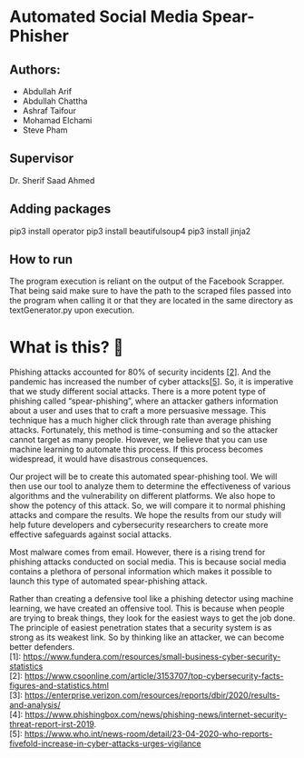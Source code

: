# Automated Social Media Spear-Phisher 
## Authors: 
- Abdullah Arif
- Abdullah Chattha
- Ashraf Taifour
- Mohamad Elchami
- Steve Pham

## Supervisor
  Dr. Sherif Saad Ahmed

## Adding packages
  pip3 install operator
  pip3 install beautifulsoup4
  pip3 install jinja2
 
## How to run
  The program execution is reliant on the output of the Facebook Scrapper. That being said make sure to have the path to the scraped files passed into the program when calling it or that they are located in the same directory as textGenerator.py upon execution.
  

# What is this? 🤔
Phishing attacks accounted for 80% of security incidents [[2](https://www.csoonline.com/article/3153707/top-cybersecurity-facts-figures-and-statistics.html)]. And the pandemic has increased the number of cyber attacks[[5](https://www.who.int/news-room/detail/23-04-2020-who-reports-fivefold-increase-in-cyber-attacks-urges-vigilance)]. So, it is imperative that we study different social attacks. There is a more potent type of phishing called “spear-phishing”, where an attacker gathers information about a user and uses that to craft a more persuasive message. This technique has a much higher click through rate than average phishing attacks. Fortunately, this method is time-consuming and so the attacker cannot target as many people. However, we believe that you can use machine learning to automate this process. If this process becomes widespread, it would have disastrous consequences.

Our project will be to create this automated spear-phishing tool. We will then use our tool to analyze them to determine the effectiveness of various algorithms and the vulnerability on different platforms. We also hope to show the potency of this attack. So, we will compare it to normal phishing attacks and compare the results. We hope the results from our study will help future developers and cybersecurity researchers to create more effective safeguards against social attacks.

Most malware comes from email. However, there is a rising trend for phishing attacks conducted on social media. This is because social media contains a plethora of personal information which makes it possible to launch this type of automated spear-phishing attack.

Rather than creating a defensive tool like a phishing detector using machine learning, we have created an offensive tool. This is because when people are trying to break things, they look for the easiest ways to get the job done. The principle of easiest penetration states that a security system is as strong as its weakest link. So by thinking like an attacker, we can become better defenders.\
[1]: https://www.fundera.com/resources/small-business-cyber-security-statistics \
[2]: https://www.csoonline.com/article/3153707/top-cybersecurity-facts-figures-and-statistics.html \
[3]: https://enterprise.verizon.com/resources/reports/dbir/2020/results-and-analysis/ \
[4]: https://www.phishingbox.com/news/phishing-news/internet-security-threat-report-irst-2019. \
[5]: https://www.who.int/news-room/detail/23-04-2020-who-reports-fivefold-increase-in-cyber-attacks-urges-vigilance 
